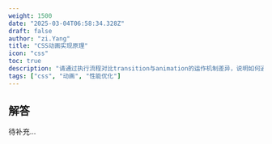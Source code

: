 ```yaml
---
weight: 1500
date: "2025-03-04T06:58:34.328Z"
draft: false
author: "zi.Yang"
title: "CSS动画实现原理"
icon: "css"
toc: true
description: "请通过执行流程对比transition与animation的运作机制差异，说明如何通过@keyframes定义复杂动画序列，并解释will-change属性在动画性能优化中的作用原理。"
tags: ["css", "动画", "性能优化"]
---
```


## 解答

待补充...

